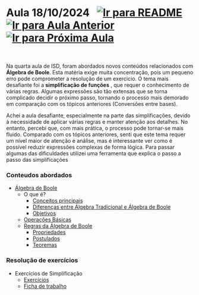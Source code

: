 # Aula 18/10/2024 &nbsp; [![Ir para README](https://img.shields.io/badge/Indice-Verde?style=for-the-badge)](../README.md#indice) &nbsp; [![Ir para Aula Anterior](https://img.shields.io/badge/Anterior-Aula%203-007ACC?style=for-the-badge)](../aulas/11-10-2024.md) [![Ir para Próxima Aula](https://img.shields.io/badge/Próxima-Aula%205-007ACC?style=for-the-badge)](../aulas/25-10-2024.md)

<br>

<p>
  
Na quarta aula de ISD, foram abordados novos conteúdos relacionados com **Álgebra de Boole**. Esta matéria exige muita concentração, pois um pequeno erro pode comprometer a resolução de um exercício. O tema mais desafiante foi a **simplificação de funções** , que requer o conhecimento de várias regras. Algumas expressões são tão extensas que se torna complicado decidir o próximo passo, tornando o processo mais demorado em comparação com os tópicos anteriores (Conversões entre bases).

</p>

<p>Achei a aula desafiante, especialmente na parte das simplificações, devido à necessidade de aplicar várias regras e manter atenção aos detalhes. No entanto, percebi que, com mais prática, o processo pode tornar-se mais fluido. Comparado com os tópicos anteriores, senti que este tema requer um nível maior de atenção e análise, mas é interessante ver como é possível reduzir expressões complexas de forma lógica. Para passar algumas das dificuldades utilizei uma ferramenta que explica o passo a passo das simplificações</p>

### Conteudos abordados

- [Álgebra de Boole](../apontamentos/algebra_de_boole.md)
  - O que é?
    - [Conceitos principais](../apontamentos/algebra_de_boole.md#conceitos-principais)
    - [Diferenças entre Álgebra Tradicional e Álgebra de Boole](../apontamentos/algebra_de_boole.md#diferenças-entre-álgebra-tradicional-e-álgebra-de-boole)
    - [Objetivos](../apontamentos/algebra_de_boole.md#objetivo-da-álgebra-de-boole)
  - [Operações Básicas](../apontamentos/algebra_de_boole.md#operações-básicas)
  - [Regras da Álgebra de Boole](../apontamentos/algebra_de_boole.md#regras-da-álgebra-de-boole)
    - [Propriedades](../apontamentos/algebra_de_boole.md#propriedades-básicas)
    - [Postulados](../apontamentos/algebra_de_boole.md#postulados)
    - [Teoremas](../apontamentos/algebra_de_boole.md#teoremas)

### Resolução de exercícios

- Exercícios de Simplificação
  - [Exercícios](../fichas/algebra_de_boole/exercicios.md)
  - [Ficha de trabalho](../fichas/algebra_de_boole/ficha%20de%20trabalho.md)
